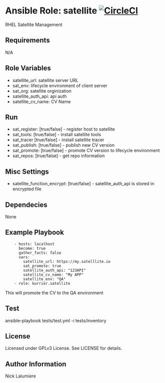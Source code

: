 Ansible Role: satellite [![CircleCI](https://circleci.com/gh/kurrier/ansible-role_rhel_satellite.svg?style=svg)](https://circleci.com/gh/kurrier/ansible-role_rhel_satellite)
=========

RHEL Satellite Management

Requirements
------------

N/A

Role Variables
--------------
* satellite_url: satellite server URL
* sat_env: lifecycle environment of client server
* sat_org: satellite orginization
* satellite_auth_api: api auth
* satellite_cv_name: CV Name

## Run ##
* sat_register: [true/false] - register host to satellite
* sat_tools: [true/false] - install satellite tools
* sat_tracer [true/false] - install satellite tracer
* sat_publish: [true/false] - publish new CV version
* sat_promote: [true/false] - promote CV version to lifecycle environment
* sat_repos: [true/false] - get repo information

## Misc Settings ##

* satellite_function_encrypt: [true/false] - satellite_auth_api is stored in encrypted file

Dependecies
-----------

None

Example Playbook
----------------
        - hosts: localhost
          become: true
          gather_facts: false
          vars:
            satellite_url: https://my.satelllite.io
            sat_promote: true
            satellite_auth_api: "123API"
            satellite_cv_name: "My APP"
            satellite_env: "QA"
        - role: kurrier.satellite

This will promote the CV to the QA environment

Test
----------------

ansible-playbook tests/test.yml -i tests/inventory

License
-------

Licensed under GPLv3 License. See LICENSE for details.

Author Information
------------------

Nick Lalumiere
